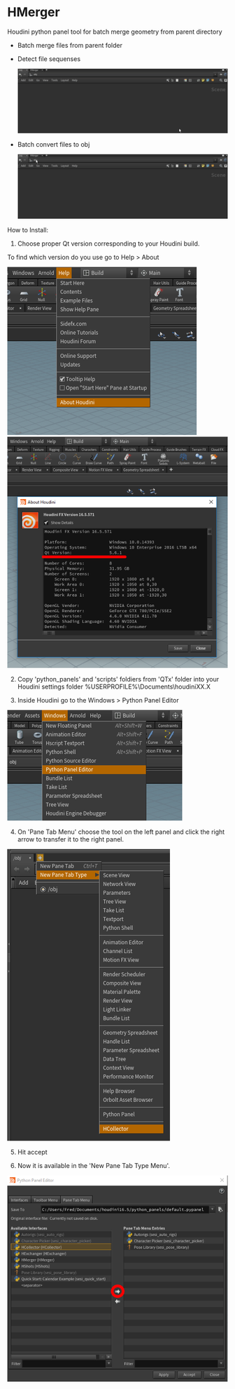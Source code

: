 # HMerger

Houdini python panel tool for batch merge geometry from parent directory

- Batch merge files from parent folder
- Detect file sequenses								

  ![Help](Help/Merger_merge.gif)
  
- Batch convert files to obj 

  ![Help](Help/Merger_convert.gif)



How to Install:

1. Choose proper Qt version corresponding to your Houdini build.
  
  To find which version do you use go to Help > About
  
  ![4](Help/4.png)
  ![5](Help/5.png)
  
2. Copy 'python_panels' and 'scripts' foldiers from 'QTx' folder into your Houdini settings folder %USERPROFILE%\Documents\houdiniXX.X

3. Inside Houdini go to the Windows > Python Panel Editor

  ![1](Help/1.png)

4. On 'Pane Tab Menu' choose the tool on the left panel and click the right arrow to transfer it to the right panel. 

  ![3](Help/3.png)

5. Hit accept

6. Now it is available in the 'New Pane Tab Type Menu'.

  ![2](Help/2.png)
